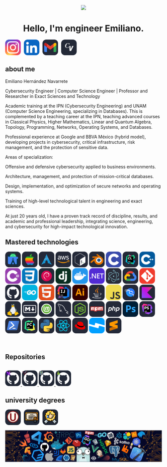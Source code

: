 <p align="center">
  <img src="https://github.com/thompsonemerson/thompsonemerson/raw/master/cover-thompson.png" height="200"/>
</p>
<h1 align="center">Hello, I'm engineer Emiliano.</h1> 

<span style="display:inline-flex; gap:10px;">
  <a href="https://www.instagram.com/emilian_of/">
    <img src="assets/Instagram.svg" alt="Instagram" width="50"/>
  </a>
  <a href="https://www.linkedin.com/in/emiliano-hern%C3%A1ndez-478bab381/">
    <img src="assets/LinkedIn.svg" alt="LinkedIn" width="50"/>
  </a>
  <a href="mailto:navarrete.emiliano.dev@gmail.com">
    <img src="assets/Gmail-Dark.svg" alt="Gmail" width="50"/>
  </a>
    <a href="https://github.com/user-attachments/files/22265063/CV.ING.Emiliano.zip">
    <img src="assets/CV.png" alt="CV" width="50"/>
  </a>
</span>

<br>
<h2>about me</h2>

<p align="left">
Emiliano Hernández Navarrete

Cybersecurity Engineer | Computer Science Engineer | Professor and Researcher in Exact Sciences and Technology

Academic training at the IPN (Cybersecurity Engineering) and UNAM (Computer Science Engineering, specializing in Databases). This is complemented by a teaching career at the IPN, teaching advanced courses in Classical Physics, Higher Mathematics, Linear and Quantum Algebra, Topology, Programming, Networks, Operating Systems, and Databases.

Professional experience at Google and BBVA México (hybrid model), developing projects in cybersecurity, critical infrastructure, risk management, and the protection of sensitive data.

Areas of specialization:

Offensive and defensive cybersecurity applied to business environments.

Architecture, management, and protection of mission-critical databases.

Design, implementation, and optimization of secure networks and operating systems.

Training of high-level technological talent in engineering and exact sciences.

At just 20 years old, I have a proven track record of discipline, results, and academic and professional leadership, integrating science, engineering, and cybersecurity for high-impact technological innovation.
<br>

<h2 >Mastered technologies</h2>

<p> 
    <img src="assets/AndroidStudio-Dark.svg" width="50"/>
    <img src="assets/Apple-Dark.svg" width="50"/>
    <img src="assets/Arch-Dark.svg" width="50"/>
    <img src="assets/AWS-Dark.svg" width="50"/>
    <img src="assets/Bash-Dark.svg" width="50"/>
    <img src="assets/Blender-Dark.svg" width="50"/>
    <img src="assets/C.svg" width="50"/>
    <img src="assets/CLion-Dark.svg" width="50"/>
    <img src="assets/CPP.svg" width="50"/>
    <img src="assets/CS.svg" width="50"/>
    <img src="assets/CSS.svg" width="50"/>
    <img src="assets/Debian-Dark.svg" width="50"/>
    <img src="assets/Django.svg" width="50"/>
    <img src="assets/Docker.svg" width="50"/>
    <img src="assets/DotNet.svg" width="50"/>
    <img src="assets/Electron.svg" width="50"/>
    <img src="assets/GCP-Dark.svg" width="50"/>
    <img src="assets/Git.svg" width="50"/>
    <img src="assets/Github-Dark.svg" width="50"/>
    <img src="assets/GoLang.svg" width="50"/>
    <img src="assets/HTML.svg" width="50"/>
    <img src="assets/Idea-Dark.svg" width="50"/>
    <img src="assets/Illustrator.svg" width="50"/>
    <img src="assets/Java-Dark.svg" width="50"/>
    <img src="assets/JavaScript.svg" width="50"/>
    <img src="assets/Kali-Dark.svg" width="50"/>
    <img src="assets/Kotlin-Dark.svg" width="50"/>
    <img src="assets/Linux-Dark.svg" width="50"/>
    <img src="assets/Markdown-Dark.svg" width="50"/>
    <img src="assets/Mint-Dark.svg" width="50"/>
    <img src="assets/MySQL-Dark.svg" width="50"/>
    <img src="assets/NodeJS-Dark.svg" width="50"/>
    <img src="assets/Npm-Dark.svg" width="50"/>
    <img src="assets/PHP-Dark.svg" width="50"/>
    <img src="assets/Photoshop.svg" width="50"/>
    <img src="assets/PhpStorm-Dark.svg" width="50"/>
    <img src="assets/Powershell-Dark.svg" width="50"/>
    <img src="assets/PyCharm-Dark.svg" width="50"/>
    <img src="assets/Python-Dark.svg" width="50"/>
    <img src="assets/React-Dark.svg" width="50"/>
    <img src="assets/RedHat-Dark.svg" width="50"/>
    <img src="assets/RobloxStudio.svg" width="50"/>
    <img src="assets/Sublime-Dark.svg" width="50"/>
</p>

<br>
<div id="proyectos">
<h2 >Repositories</h2>

<div id="github-container" style="display: flex; gap: 20px; align-items: center;"></div>

<p>
  <a href="https://github.com/Emiliano-HN/Nexor" target="_blank">
    <img src="assets/Github-Nexor.png" alt="GitHub Nexor" width="50"/>
  </a>
  <a href="https://github.com/Emiliano-HN/VulnScope" target="_blank">
    <img src="assets/GitHub-VulnScope.png" alt="GitHub VulnScope" width="50"/>
  </a>
  <a href="https://github.com/Emiliano-HN/ATM" target="_blank">
    <img src="assets/GitHub-Cajero.png" alt="GitHub ATM" width="50"/>
  </a>
    <a href="https://github.com/Emiliano-HN/Snake" target="_blank">
    <img src="assets/GitHub-Snake.png" alt="GitHub " width="50"/>
  </a>
</p>

<h2>university degrees</h2>

<span style="display:inline-flex; gap:10px;">
  <a href="https://github.com/Emiliano-HN/TDU">
    <img src="assets/Logo Titulos.png" alt="Tituloa Universitarios" width="50"/>
  </a>
  <a href="https://github.com/Emiliano-HN/TDC">
    <img src="assets/Logo Certificados.png" alt="Certificados" width="50"/>
  </a>
  <a href="https://github.com/Emiliano-HN/CDR">
    <img src="assets/Logo Recomendaciones.png" alt="Cartas de recomendación" width="50"/>
</span>

![footer](https://github.com/GovindSingh9447/GovindSingh9447/blob/main/WEBP/footer.webp)
